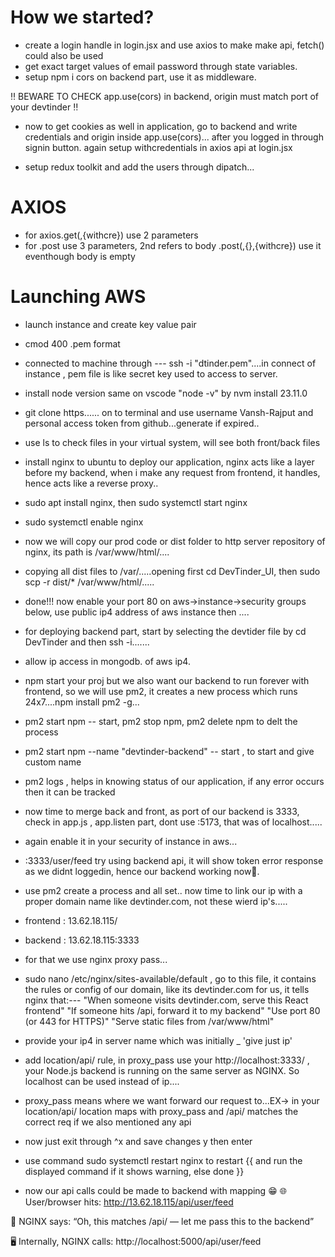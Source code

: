 # How we started?

- create a login handle in login.jsx and use axios to make make api, fetch() could also be used
- get exact target values of email password through state variables.
- setup npm i cors on backend part, use it as middleware.

‼️ BEWARE TO CHECK app.use(cors) in backend, origin must match port of your devtinder ‼️

- now to get cookies as well in application, go to backend and write credentials and origin inside app.use(cors)...
  after you logged in through signin button.
  again setup withcredentials in axios api at login.jsx

- setup redux toolkit and add the users through dipatch...


# AXIOS
- for axios.get(,{withcre}) use 2 parameters
- for .post use 3 parameters, 2nd refers to body .post(,{},{withcre})  use it eventhough body is empty


# Launching AWS
- launch instance and create key value pair
- cmod 400 .pem format
- connected to machine through ---  ssh -i "dtinder.pem"....in connect of instance , pem file is like secret key used to access to server.
- install node version same on vscode "node -v" by nvm install 23.11.0
- git clone https...... on to terminal and use username Vansh-Rajput and personal access token from github...generate if expired..
- use ls to check files in your virtual system, will see both front/back files

- install nginx to ubuntu to deploy our application, nginx acts like a layer before my backend, when i make any request from frontend, it handles, hence acts like a reverse proxy..
- sudo apt install nginx,  then sudo systemctl start nginx
- sudo systemctl enable nginx
- now we will copy our prod code or dist folder to http server repository of nginx, its path is /var/www/html/....
- copying all dist files to /var/.....opening first cd DevTinder_UI, then  sudo scp -r dist/* /var/www/html/.....
- done!!! now enable your port 80 on aws->instance->security groups below, use public ip4 address of aws instance then ....

- for deploying backend part, start by selecting the devtider file by cd DevTinder and then ssh -i.......

- allow ip access in mongodb. of aws ip4.
- npm start your proj but we also want our backend to run forever with frontend, so we will use pm2, it creates a new process which runs 24x7....npm install pm2 -g...

- pm2 start npm -- start, pm2 stop npm, pm2 delete npm to delt the process
- pm2 start npm --name "devtinder-backend" -- start , to start and give custom name
- pm2 logs , helps in knowing status of our application, if any error occurs then it can be tracked 

- now time to merge back and front, as port of our backend is 3333, check in app.js , app.listen part, dont use :5173, that was of localhost.....

- again enable it in your security of instance in aws...
- <ip4 port>:3333/user/feed try using backend api, it will show token error response as we didnt loggedin, hence our backend working now💪.
- use pm2 create a process and all set.. now time to link our ip with a proper domain name like devtinder.com, not these wierd ip's.....

- frontend : 13.62.18.115/
- backend : 13.62.18.115:3333
- for that we use nginx proxy pass...



- sudo nano /etc/nginx/sites-available/default , go to this file, it contains the rules or config of our domain, like its devtinder.com for us, it tells nginx that:---
"When someone visits devtinder.com, serve this React frontend"
"If someone hits /api, forward it to my backend"
"Use port 80 (or 443 for HTTPS)"
"Serve static files from /var/www/html"

- provide your ip4 in server name which was initially _       'give just ip'
- add location/api/ rule, in proxy_pass use your http://localhost:3333/ , your Node.js backend is running on the same server as NGINX. So localhost can be used instead of ip....
- proxy_pass means where we want forward our request to...EX-> in your location/api/ location maps with proxy_pass and /api/ matches the correct req if we also mentioned any api

- now just exit through ^x and save changes y then enter
- use command sudo systemctl restart nginx to restart {{ and run the displayed command if it shows warning, else done }}


- now our api calls could be made to backend with mapping 😁
🌐 User/browser hits:
http://13.62.18.115/api/user/feed

🔄 NGINX says:
“Oh, this matches /api/ — let me pass this to the backend”

🖥️ Internally, NGINX calls:
http://localhost:5000/api/user/feed







